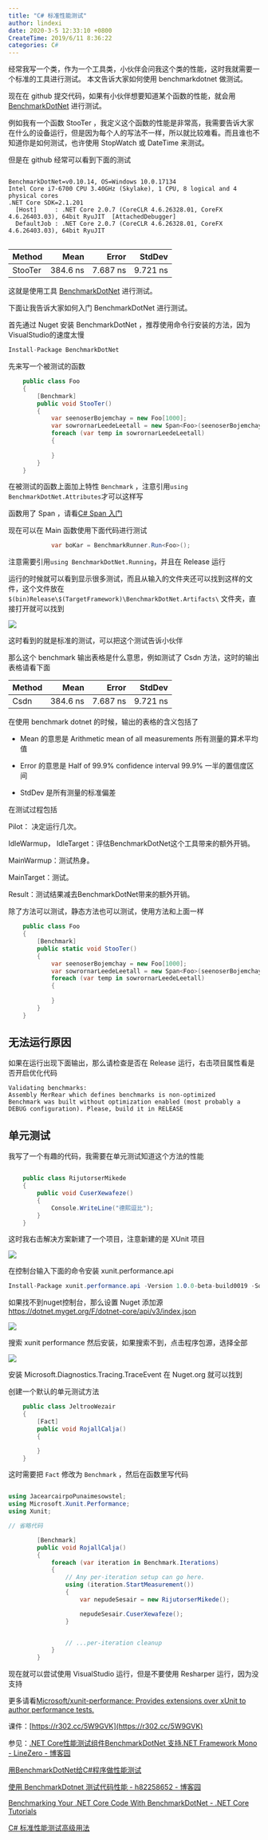 ```yaml
---
title: "C# 标准性能测试"
author: lindexi
date: 2020-3-5 12:33:10 +0800
CreateTime: 2019/6/11 8:36:22
categories: C#
---
```


经常我写一个类，作为一个工具类，小伙伴会问我这个类的性能，这时我就需要一个标准的工具进行测试。
本文告诉大家如何使用 benchmarkdotnet 做测试。

<!--more-->


<!-- CreateTime:2019/6/11 8:36:22 -->


现在在 github 提交代码，如果有小伙伴想要知道某个函数的性能，就会用 [BenchmarkDotNet](https://benchmarkdotnet.org/Guides/ChoosingRunStrategy.htm ) 进行测试。

例如我有一个函数 StooTer ，我定义这个函数的性能是非常高，我需要告诉大家在什么的设备运行，但是因为每个人的写法不一样，所以就比较难看。而且谁也不知道你是如何测试，也许使用 StopWatch 或 DateTime 来测试。

但是在 github 经常可以看到下面的测试

``` 

BenchmarkDotNet=v0.10.14, OS=Windows 10.0.17134
Intel Core i7-6700 CPU 3.40GHz (Skylake), 1 CPU, 8 logical and 4 physical cores
.NET Core SDK=2.1.201
  [Host]     : .NET Core 2.0.7 (CoreCLR 4.6.26328.01, CoreFX 4.6.26403.03), 64bit RyuJIT  [AttachedDebugger]
  DefaultJob : .NET Core 2.0.7 (CoreCLR 4.6.26328.01, CoreFX 4.6.26403.03), 64bit RyuJIT


```

|  Method |     Mean |    Error |   StdDev |
|-------- |---------:|---------:|---------:|
| StooTer | 384.6 ns | 7.687 ns | 9.721 ns |

这就是使用工具 [BenchmarkDotNet](https://benchmarkdotnet.org/Guides/ChoosingRunStrategy.htm ) 进行测试。

下面让我告诉大家如何入门 BenchmarkDotNet 进行测试。

首先通过 Nuget 安装 BenchmarkDotNet ，推荐使用命令行安装的方法，因为VisualStudio的速度太慢

```csharp
Install-Package BenchmarkDotNet
```

先来写一个被测试的函数

```csharp
    public class Foo
    {
        [Benchmark]
        public void StooTer()
        {
            var seenoserBojemchay = new Foo[1000];
            var sowrornarLeedeLeetall = new Span<Foo>(seenoserBojemchay, 10, 100);
            foreach (var temp in sowrornarLeedeLeetall)
            {
                
            }
        }
    }
```

在被测试的函数上面加上特性 `Benchmark` ，注意引用`using BenchmarkDotNet.Attributes`才可以这样写

函数用了 Span ，请看[C# Span 入门](https://lindexi.oschina.io/lindexi/post/C-Span-%E5%85%A5%E9%97%A8.html )

现在可以在 Main 函数使用下面代码进行测试

```csharp
            var boKar = BenchmarkRunner.Run<Foo>();
```

注意需要引用`using BenchmarkDotNet.Running`，并且在 Release 运行

运行的时候就可以看到显示很多测试，而且从输入的文件夹还可以找到这样的文件，这个文件放在 `$(bin)Release\$(TargetFramework)\BenchmarkDotNet.Artifacts\` 文件夹，直接打开就可以找到

<!-- ![](image/C# 标准性能测试/C# 标准性能测试0.png) -->

![](http://image.acmx.xyz/lindexi%2F2018618164266938.jpg)

这时看到的就是标准的测试，可以把这个测试告诉小伙伴



那么这个 benchmark 输出表格是什么意思，例如测试了 Csdn 方法，这时的输出表格请看下面


|  Method |     Mean |    Error |   StdDev |
|-------- |---------:|---------:|---------:|
| Csdn | 384.6 ns | 7.687 ns | 9.721 ns |

在使用 benchmark dotnet 的时候，输出的表格的含义包括了

 - Mean 的意思是 Arithmetic mean of all measurements 所有测量的算术平均值

 - Error 的意思是 Half of 99.9% confidence interval 99.9% 一半的置信度区间

 - StdDev 是所有测量的标准偏差

在测试过程包括

Pilot： 决定运行几次。

IdleWarmup， IdleTarget：评估BenchmarkDotNet这个工具带来的额外开销。

MainWarmup：测试热身。

MainTarget：测试。

Result：测试结果减去BenchmarkDotNet带来的额外开销。

除了方法可以测试，静态方法也可以测试，使用方法和上面一样

```csharp
    public class Foo
    {
        [Benchmark]
        public static void StooTer()
        {
            var seenoserBojemchay = new Foo[1000];
            var sowrornarLeedeLeetall = new Span<Foo>(seenoserBojemchay, 10, 100);
            foreach (var temp in sowrornarLeedeLeetall)
            {
                
            }
        }
    }
```

## 无法运行原因

如果在运行出现下面输出，那么请检查是否在 Release 运行，右击项目属性看是否开启优化代码

```
Validating benchmarks:
Assembly MerRear which defines benchmarks is non-optimized
Benchmark was built without optimization enabled (most probably a DEBUG configuration). Please, build it in RELEASE
```

## 单元测试

我写了一个有趣的代码，我需要在单元测试知道这个方法的性能

```csharp

    public class RijutorserMikede
    {
        public void CuserXewafeze()
        {
            Console.WriteLine("德熙逗比");
        }
    }
```

这时我右击解决方案新建了一个项目，注意新建的是 XUnit 项目

<!-- ![](image/C# 标准性能测试/C# 标准性能测试1.png) -->

![](http://image.acmx.xyz/lindexi%2F20186211141464158.jpg)

在控制台输入下面的命令安装 xunit.performance.api 

```csharp
Install-Package xunit.performance.api -Version 1.0.0-beta-build0019 -Source https://dotnet.myget.org/F/dotnet-core/api/v3/index.json
```

如果找不到nuget控制台，那么设置 Nuget 添加源 https://dotnet.myget.org/F/dotnet-core/api/v3/index.json

<!-- ![](image/C# 标准性能测试/C# 标准性能测试2.png) -->

![](http://image.acmx.xyz/lindexi%2F20186211148241177.jpg)

搜索 xunit  performance 然后安装，如果搜索不到，点击程序包源，选择全部

<!-- ![](image/C# 标准性能测试/C# 标准性能测试3.png) -->

![](http://image.acmx.xyz/lindexi%2F20186211149128413.jpg)

安装 Microsoft.Diagnostics.Tracing.TraceEvent 在 Nuget.org 就可以找到

创建一个默认的单元测试方法

```csharp
    public class JeltrooWezair
    {
        [Fact]
        public void RojallCalja()
        {

        }
    }
```

这时需要把 `Fact` 修改为 `Benchmark` ，然后在函数里写代码

```csharp

using JacearcairpoPunaimesowstel;
using Microsoft.Xunit.Performance;
using Xunit;

// 省略代码

        [Benchmark]
        public void RojallCalja()
        {
            foreach (var iteration in Benchmark.Iterations)
            {
                // Any per-iteration setup can go here.
                using (iteration.StartMeasurement())
                {
                    var nepudeSesair = new RijutorserMikede();

                    nepudeSesair.CuserXewafeze();
                }


                // ...per-iteration cleanup
            }
        }
```

现在就可以尝试使用 VisualStudio 运行，但是不要使用 Resharper 运行，因为没支持

更多请看[Microsoft/xunit-performance: Provides extensions over xUnit to author performance tests.](https://github.com/Microsoft/xunit-performance )

课件：[https://r302.cc/5W9GVK](https://r302.cc/5W9GVK)

参见：[.NET Core性能测试组件BenchmarkDotNet 支持.NET Framework Mono - LineZero - 博客园](https://www.cnblogs.com/linezero/p/BenchmarkDotNet.html )

[用BenchmarkDotNet给C#程序做性能测试](http://fresky.github.io/2016/03/06/use-benchmarkdotnet-for-csharp-benchmark/ )

[使用 BenchmarkDotnet 测试代码性能 - h82258652 - 博客园](https://www.cnblogs.com/h82258652/p/8748345.html )

[Benchmarking Your .NET Core Code With BenchmarkDotNet - .NET Core Tutorials](https://dotnetcoretutorials.com/2017/12/04/benchmarking-net-core-code-benchmarkdotnet/ )

[C# 标准性能测试高级用法](https://lindexi.gitee.io/post/C-%E6%A0%87%E5%87%86%E6%80%A7%E8%83%BD%E6%B5%8B%E8%AF%95%E9%AB%98%E7%BA%A7%E7%94%A8%E6%B3%95.html )


